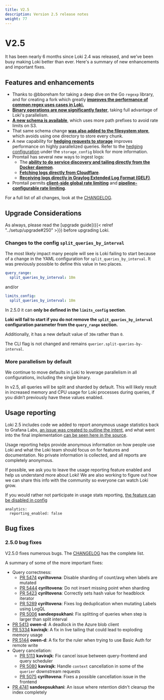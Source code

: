 ```yaml
---
title: V2.5
description: Version 2.5 release notes
weight: 77
---
```


# V2.5

It has been nearly 6 months since Loki 2.4 was released, and we’ve been busy making Loki better than ever. Here's a summary of new enhancements and important fixes.

## Features and enhancements

- Thanks to @bboreham for taking a deep dive on the Go `regexp` library, and for creating a fork which greatly **[improves the performance of common regex uses cases in Loki.](https://github.com/agardiman/loki/pull/5315)**
- **[Binary operations are now significantly faster](https://github.com/agardiman/loki/pull/5317)**, taking full advantage of Loki's parallelism.
- **[A new schema is available](https://github.com/agardiman/loki/pull/5054)**, which uses more path prefixes to avoid rate limits on S3.
- That same schema change **[was also added to the filesystem store](https://github.com/agardiman/loki/pull/5291)**, which avoids using one directory to store every chunk.
- A new capability for **[hedging requests to storage](https://github.com/agardiman/loki/pull/4826)** improves performance on highly parallelized queries. Refer to the [hedging configuration](https://grafana.com/docs/loki/<LOKI_VERSION>/configure/#storage_config) under the `storage_config` block for more information.
- Promtail has several new ways to ingest logs:
    - The **[ability to do service discovery and tailing directly from the Docker daemon](https://github.com/agardiman/loki/pull/4911)**.
    - **[Fetching logs directly from Cloudflare](https://github.com/agardiman/loki/pull/4813)**.
    - **[Receiving logs directly in Graylog Extended Log Format (GELF)](https://github.com/agardiman/loki/pull/4744)**.
- Promtail permits **[client-side global rate limiting](https://github.com/agardiman/loki/pull/5031)** and **[pipeline-configurable rate limiting](https://github.com/agardiman/loki/pull/5051)**.

For a full list of all changes, look at the [CHANGELOG](https://github.com/agardiman/loki/blob/main/CHANGELOG.md).

## Upgrade Considerations

As always, please read the [upgrade guide]({{< relref "../setup/upgrade#250" >}}) before upgrading Loki.

### Changes to the config `split_queries_by_interval`
The most likely impact many people will see is Loki failing to start because of a change in the YAML configuration for `split_queries_by_interval`. It was previously possible to define this value in two places.

```yaml
query_range:
  split_queries_by_interval: 10m
```

and/or

```yaml
limits_config:
  split_queries_by_interval: 10m
```

In 2.5.0 it can **only be defined in the `limits_config` section**. 

**Loki will fail to start if you do not remove the `split_queries_by_interval` configuration parameter from the `query_range` section.**

Additionally, it has a new default value of `30m` rather than `0`.

The CLI flag is not changed and remains `querier.split-queries-by-interval`.

### More parallelism by default

We continue to move defaults in Loki to leverage parallelism in all configurations, including the single binary.

In v2.5, all queries will be split and sharded by default. This will likely result in increased memory and CPU usage for Loki processes during queries, if you didn’t previously have these values enabled.

## Usage reporting

Loki 2.5 includes code we added to report anonymous usage statistics back to Grafana Labs, [an issue was created to outline the intent](https://github.com/agardiman/loki/issues/5062), and what went into the final implementation [can be seen here in the source](https://github.com/agardiman/loki/blob/v2.5.0/pkg/usagestats/stats.go#L75).

Usage reporting helps provide anonymous information on how people use Loki and what the Loki team should focus on for features and documentation. No private information is collected, and all reports are completely anonymous. 

If possible, we ask you to leave the usage reporting feature enabled and help us understand more about Loki! We are also working to figure out how we can share this info with the community so everyone can watch Loki grow.

If you would rather not participate in usage stats reporting, [the feature can be disabled in config](/docs/loki/<LOKI_VERSION>/configuration/#analytics)

```
analytics:
  reporting_enabled: false
```

## Bug fixes

### 2.5.0 bug fixes

V2.5.0 fixes numerous bugs. The [CHANGELOG](https://github.com/agardiman/loki/blob/main/CHANGELOG.md) has the complete list.

A summary of some of the more important fixes:

* Query correctness:
  * [PR 5474](https://github.com/agardiman/loki/pull/5474) **cyriltovena**: Disable sharding of count/avg when labels are mutated
  * [PR 5444](https://github.com/agardiman/loki/pull/5444) **cyriltovena**: Do not insert missing point when sharding
  * [PR 5423](https://github.com/agardiman/loki/pull/5423) **cyriltovena**: Correctly sets hash value for headblock iterator
  * [PR 5289](https://github.com/agardiman/loki/pull/5289) **cyriltovena**: Fixes log deduplication when mutating Labels using LogQL
  * [PR 5006](https://github.com/agardiman/loki/pull/5006) **sandeepsukhani**: Fix splitting of queries when step is larger than split interval
* [PR 5413](https://github.com/agardiman/loki/pull/5413) **owen-d**: A deadlock in the Azure blob client
* [PR 5334](https://github.com/agardiman/loki/pull/5334) **kavirajk**: A fix in live tailing that could lead to exploding memory usage
* [PR 5144](https://github.com/agardiman/loki/pull/5144) **owen-d**: A fix for the ruler when trying to use Basic Auth for remote write
* Query cancellation:
  * [PR 5113](https://github.com/agardiman/loki/pull/5113) **kavirajk**: Fix cancel issue between query-frontend and query scheduler
  * [PR 5080](https://github.com/agardiman/loki/pull/5080) **kavirajk**: Handle `context` cancellation in some of the `querier` downstream requests
  * [PR 5075](https://github.com/agardiman/loki/pull/5075) **cyriltovena**: Fixes a possible cancellation issue in the frontend
* [PR 4741](https://github.com/agardiman/loki/pull/4741) **sandeepsukhani**: An issue where retention didn't cleanup the index completely
